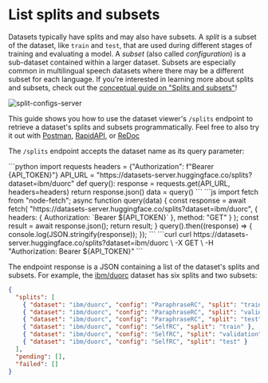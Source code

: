 # List splits and subsets

Datasets typically have splits and may also have subsets. A _split_ is a subset of the dataset, like `train` and `test`, that are used during different stages of training and evaluating a model. A _subset_ (also called _configuration_) is a sub-dataset contained within a larger dataset. Subsets are especially common in multilingual speech datasets where there may be a different subset for each language. If you're interested in learning more about splits and subsets, check out the [conceptual guide on "Splits and subsets"](./configs_and_splits)!

![split-configs-server](https://huggingface.co/datasets/huggingface/documentation-images/resolve/main/split-configs-server.gif)

This guide shows you how to use the dataset viewer's `/splits` endpoint to retrieve a dataset's splits and subsets programmatically. Feel free to also try it out with [Postman](https://www.postman.com/huggingface/workspace/hugging-face-apis/request/23242779-f0cde3b9-c2ee-4062-aaca-65c4cfdd96f8), [RapidAPI](https://rapidapi.com/hugging-face-hugging-face-default/api/hugging-face-datasets-api), or [ReDoc](https://redocly.github.io/redoc/?url=https://datasets-server.huggingface.co/openapi.json#operation/listSplits)

The `/splits` endpoint accepts the dataset name as its query parameter:

<inferencesnippet>
<python>
```python
import requests
headers = {"Authorization": f"Bearer {API_TOKEN}"}
API_URL = "https://datasets-server.huggingface.co/splits?dataset=ibm/duorc"
def query():
    response = requests.get(API_URL, headers=headers)
    return response.json()
data = query()
```
</python>
<js>
```js
import fetch from "node-fetch";
async function query(data) {
    const response = await fetch(
        "https://datasets-server.huggingface.co/splits?dataset=ibm/duorc",
        {
            headers: { Authorization: `Bearer ${API_TOKEN}` },
            method: "GET"
        }
    );
    const result = await response.json();
    return result;
}
query().then((response) => {
    console.log(JSON.stringify(response));
});
```
</js>
<curl>
```curl
curl https://datasets-server.huggingface.co/splits?dataset=ibm/duorc \
        -X GET \
        -H "Authorization: Bearer ${API_TOKEN}"
```
</curl>
</inferencesnippet>

The endpoint response is a JSON containing a list of the dataset's splits and subsets. For example, the [ibm/duorc](https://huggingface.co/datasets/ibm/duorc) dataset has six splits and two subsets:

```json
{
  "splits": [
    { "dataset": "ibm/duorc", "config": "ParaphraseRC", "split": "train" },
    { "dataset": "ibm/duorc", "config": "ParaphraseRC", "split": "validation" },
    { "dataset": "ibm/duorc", "config": "ParaphraseRC", "split": "test" },
    { "dataset": "ibm/duorc", "config": "SelfRC", "split": "train" },
    { "dataset": "ibm/duorc", "config": "SelfRC", "split": "validation" },
    { "dataset": "ibm/duorc", "config": "SelfRC", "split": "test" }
  ],
  "pending": [],
  "failed": []
}
```
